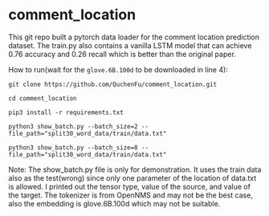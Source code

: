 # comment_location

This git repo built a pytorch data loader for the comment location prediction dataset. The train.py also contains a vanilla LSTM model that can achieve 0.76 accuracy and 0.26 recall which is better than the original paper.

How to run(wait for the `glove.6B.100d` to be downloaded in line 4):

`git clone https://github.com/QuchenFu/comment_location.git`

`cd comment_location`

`pip3 install -r requirements.txt`

`python3 show_batch.py --batch_size=2 --file_path="split30_word_data/train/data.txt"`

`python3 show_batch.py --batch_size=8 --file_path="split30_word_data/train/data.txt"`

Note:
The show_batch.py file is only for demonstration. It uses the train data also as the test(wrong) since only one parameter of the location of data.txt is allowed. I printed out the tensor type, value of the source, and value of the target. The tokenizer is from OpenNMS and may not be the best case, also the embedding is glove.6B.100d which may not be suitable.
